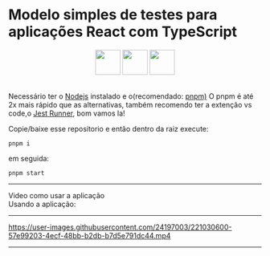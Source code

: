 # Modelo simples de testes para aplicações React com TypeScript

<section align=center>
<img width=50 src="https://cdn.jsdelivr.net/gh/devicons/devicon/icons/react/react-original-wordmark.svg" />
<img width=50 src="https://cdn.jsdelivr.net/gh/devicons/devicon/icons/jest/jest-plain.svg" />
<img width=50 src="https://cdn.jsdelivr.net/gh/devicons/devicon/icons/typescript/typescript-original.svg"/>
</section><br/>

Necessário ter o <a href="https://nodejs.org/en/download/">Nodejs</a> instalado e o(recomendado: <a href="https://pnpm.io/pt/installation">pnpm)</a> O pnpm é até 2x mais rápido que as alternativas, também recomendo ter a extenção vs code,o <a href="https://marketplace.visualstudio.com/items?itemName=firsttris.vscode-jest-runner"> Jest Runner</a>, bom vamos la!

Copie/baixe esse repositorio e então dentro da raiz execute:

`pnpm i`

em seguida:

`pnpm start`

<hr>

Video como usar a aplicação
<br/>
Usando a aplicação:
<hr>

https://user-images.githubusercontent.com/24197003/221030600-57e99203-4ecf-48bb-b2db-b7d5e791dc44.mp4

<hr>
